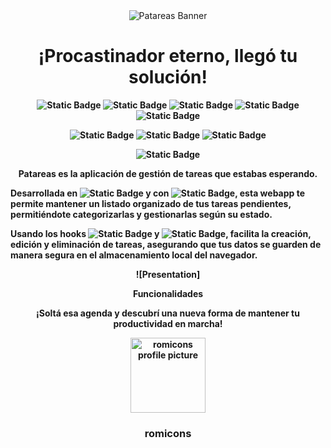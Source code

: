 <div align="center">

<img src="https://i.imgur.com/3uj0y4Z.png" alt="Patareas Banner"> 
  
</div>

<h1 align="center"><b>¡Procastinador eterno, llegó tu solución!</h1>

<div align="center">
  
![Static Badge](https://img.shields.io/badge/React-%23346fda)
![Static Badge](https://img.shields.io/badge/Material%20UI-%2343aaed)
![Static Badge](https://img.shields.io/badge/useState-%234fd6ff)
![Static Badge](https://img.shields.io/badge/useEffect-%234de7f2)
![Static Badge](https://img.shields.io/badge/Local%20Storage-%234affdc)

![Static Badge](https://img.shields.io/badge/TaskManager-%2318171c)
![Static Badge](https://img.shields.io/badge/Responsive%20Design-%23ffffff)
![Static Badge](https://img.shields.io/badge/Accesibility-%2318171c)

![Static Badge](https://img.shields.io/badge/STATUS-FINISHED-green)

</div>

<p align="center">Patareas es la aplicación de gestión de tareas que estabas esperando.</p>

<p>Desarrollada en <img alt="Static Badge" src="https://img.shields.io/badge/React-DAA034"> y con <img alt="Static Badge" src="https://img.shields.io/badge/Material%20UI-18171c">, esta webapp te permite mantener un listado organizado de tus tareas pendientes, permitiéndote categorizarlas y gestionarlas según su estado.</p>
  
<p>Usando los hooks <img alt="Static Badge" src="https://img.shields.io/badge/useState-DAA034"> y <img alt="Static Badge" src="https://img.shields.io/badge/useEffect-18171c">, facilita la creación, edición y eliminación de tareas, asegurando que tus datos se guarden de manera segura en el almacenamiento local del navegador.</p>

<div align="center">
  
![Presentation]

<p align="center">Funcionalidades</i></p>
  
</div>

<p align="center">¡Soltá esa agenda y descubrí una nueva forma de mantener tu productividad en marcha!</p>


<div align="center">

<img src="https://i.imgur.com/9kfXeAJ.png" width=120px alt="romicons profile picture">

</div>


<h3 align="center">romicons</h3>

  


